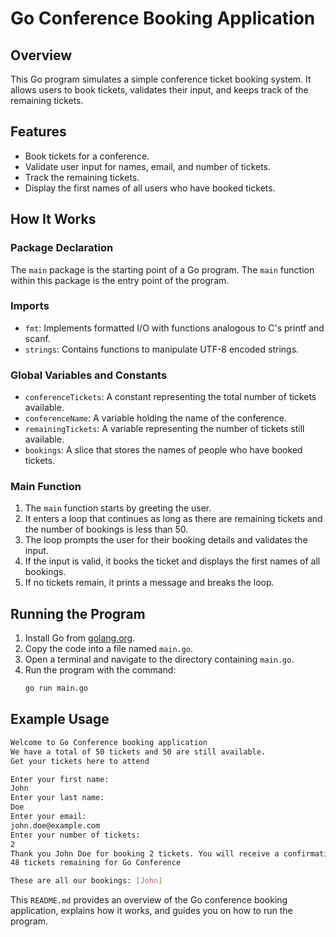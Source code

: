 # Go Conference Booking Application

## Overview

This Go program simulates a simple conference ticket booking system. It allows users to book tickets, validates their input, and keeps track of the remaining tickets.

## Features

- Book tickets for a conference.
- Validate user input for names, email, and number of tickets.
- Track the remaining tickets.
- Display the first names of all users who have booked tickets.

## How It Works

### Package Declaration

The `main` package is the starting point of a Go program. The `main` function within this package is the entry point of the program.

### Imports

- `fmt`: Implements formatted I/O with functions analogous to C's printf and scanf.
- `strings`: Contains functions to manipulate UTF-8 encoded strings.

### Global Variables and Constants

- `conferenceTickets`: A constant representing the total number of tickets available.
- `conferenceName`: A variable holding the name of the conference.
- `remainingTickets`: A variable representing the number of tickets still available.
- `bookings`: A slice that stores the names of people who have booked tickets.

### Main Function

1. The `main` function starts by greeting the user.
2. It enters a loop that continues as long as there are remaining tickets and the number of bookings is less than 50.
3. The loop prompts the user for their booking details and validates the input.
4. If the input is valid, it books the ticket and displays the first names of all bookings.
5. If no tickets remain, it prints a message and breaks the loop.

## Running the Program

1. Install Go from [golang.org](https://golang.org/).
2. Copy the code into a file named `main.go`.
3. Open a terminal and navigate to the directory containing `main.go`.
4. Run the program with the command:
   ```bash
   go run main.go
   ```

## Example Usage

```bash
Welcome to Go Conference booking application
We have a total of 50 tickets and 50 are still available.
Get your tickets here to attend

Enter your first name:
John
Enter your last name:
Doe
Enter your email:
john.doe@example.com
Enter your number of tickets:
2
Thank you John Doe for booking 2 tickets. You will receive a confirmation email at john.doe@example.com
48 tickets remaining for Go Conference

These are all our bookings: [John]
```

This `README.md` provides an overview of the Go conference booking application, explains how it works, and guides you on how to run the program.
